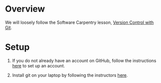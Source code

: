 Overview
========

We will loosely follow the Software Carpentry lesson,
[Version Control with Git][swc-git].

Setup
=====

1. If you do not already have an account on GitHub, follow the
instructions [here][swc-git-setup] to set up an account.

2. Install git on your laptop by following the instructors
[here][swc-git-setup].

[swc-git]: http://swcarpentry.github.io/git-novice
[swc-git-setup]: https://carpentries.github.io/workshop-template/#git
